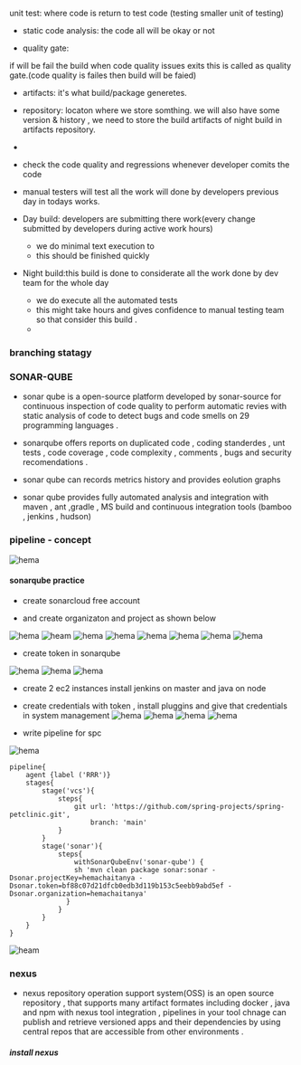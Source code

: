 unit test: where code is return to test code (testing smaller unit of testing)

* static code analysis:  the code all will be okay or not

* quality gate:

 if will be fail the build when code quality issues exits this is called as quality gate.(code quality is failes then build will be faied)

* artifacts: it's what build/package generetes.

* repository: locaton where we store somthing. we will also have some version & history , we need to store the build artifacts of night build in artifacts repository.

* 

* check the code quality and regressions whenever developer comits the code

* manual testers will test all the work will done by developers previous day in todays works.

* Day build: developers are submitting there work(every change submitted by developers during active work hours)
    * we do minimal text  execution to
    * this should be finished quickly

* Night build:this build is done to considerate all the work done by dev team for the whole day 
    * we do execute all the automated tests
    * this might take hours and gives confidence to manual testing team so that consider this build .
    * 



### branching statagy





### SONAR-QUBE  

* sonar qube is a open-source platform developed by sonar-source for continuous inspection of code quality to perform automatic revies with static analysis of code to detect bugs and code smells on 29 programming languages .

* sonarqube offers reports on duplicated code , coding standerdes , unt tests , code coverage , code complexity , comments , bugs and security recomendations .

* sonar qube can records metrics history and provides eolution graphs
* sonar qube provides fully automated analysis and integration with maven , ant ,gradle , MS build  and continuous integration tools (bamboo , jenkins , hudson)

### pipeline - concept

![hema](.\images\pipeline.png)

#### sonarqube practice

* create sonarcloud free account
 
*  and create organizaton and project as shown below

![hema](./Images/1.png)
![heam](./Images/2.png)
![hema](./Images/3.png)
![hema](./Images/4.png)
![hema](./Images/5.png)
![hema](./Images/6.png)
![hema](./Images/7.png)
![hema](./Images/8.png)

* create token in sonarqube 

![hema](./Images/9.png)
![hema](./Images/10.png)
![hema](./Images/11.png)

*  create 2 ec2 instances install jenkins on master and java  on  node

* create credentials with token , install pluggins and give that credentials in system management
![hema](./Images/12.png)
![hema](./Images/13.png)
![hema](./Images/14.png)
![hema](./Images/15.png)

* write pipeline for spc

![hema](./Images/16.png)

```
pipeline{
    agent {label ('RRR')}
    stages{
        stage('vcs'){
            steps{
                git url: 'https://github.com/spring-projects/spring-petclinic.git',
                    branch: 'main'
            }
        }
        stage('sonar'){
            steps{
                withSonarQubeEnv('sonar-qube') {
                sh 'mvn clean package sonar:sonar -Dsonar.projectKey=hemachaitanya -Dsonar.token=bf88c07d21dfcb0edb3d119b153c5eebb9abd5ef -Dsonar.organization=hemachaitanya'
              }
            }
        }
    }
}
```
![heam](./Images/17.png)

### nexus

* nexus repository operation support system(OSS) is an open source repository  , that supports many artifact formates including docker , java and npm with nexus tool integration , pipelines in your tool chnage can publish and retrieve versioned apps   and their dependencies by using central repos  that are accessible from other environments .

##### install nexus 











